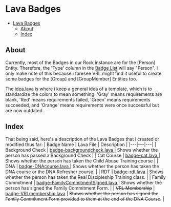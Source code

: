 # Lava Badges
- [Lava Badges](#lava-badges)
  - [About](#about)
  - [Index](#index)

## About
Currently, most of the Badges in our Rock instance are for the [Person] Entity. Therefore, the 'Type' column in the <a href="https://rock.vrl.church/admin/general/badges">Badge List</a> will say "Person". i only make note of this because i foresee VRL might find it useful to create some badges for the [Group] and [GroupMember] Entities too.

The [idea.lava](./idea.lava) is where i keep a general idea of a template, which is to standardize the colors to mean something: 'Gray' means requirements are blank, 'Red' means requirements failed, 'Green' means requirements succeeded, and 'Orange' means requirements were once successful but are now outdated.

## Index
That being said, here's a description of the Lava Badges that i created or modified thus far:
| Badge Name | Lava File | Description |
|---|---|---|
| Background Check | [ badge-backgroundcheck.lava ]( ./badge-backgroundcheck.lava ) | Shows whether the person has passed a Background Check |
| Cat Course | [ badge-cat.lava ]( ./badge-cat.lava ) | Shows whether the person has taken the Child Abuse Training course |
| DNA | [ badge-DNAcourse.lava ]( ./badge-DNAcourse.lava ) | Shows whether the person has taken the DNA course or the DNA Refresher course. |
| RDT | [ badge-rdt.lava ]( ./badge-rdt.lava ) | Shows whether the person has taken the Real Discipleship Training class. |
| Family Commitment | [ badge-FamilyCommitmentSigned.lava ]( ./badge-FamilyCommitmentSigned.lava ) | Shows whether the person has signed the Family Commitment Form. |
| ~~VRL Membership~~ | [badge-VRLmembership.lava](./badge-VRLmembership.lava) | ~~Shows whether the person has signed the Family Commitment Form provided to them at the end of the DNA Course.~~ |